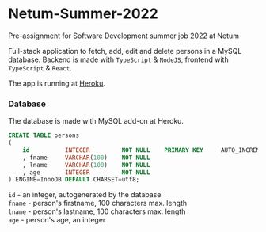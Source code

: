# Netum-Summer-2022

Pre-assignment for Software Development summer job 2022 at Netum

Full-stack application to fetch, add, edit and delete persons in a MySQL database.
Backend is made with `TypeScript` & `NodeJS`, frontend with `TypeScript` & `React`.

The app is running at [Heroku](https://netum-summer.herokuapp.com).


### Database

The database is made with MySQL add-on at Heroku.

``` sql
CREATE TABLE persons
(
    id          INTEGER         NOT NULL    PRIMARY KEY     AUTO_INCREMENT
    , fname     VARCHAR(100)    NOT NULL
    , lname     VARCHAR(100)    NOT NULL
    , age       INTEGER         NOT NULL
) ENGINE=InnoDB DEFAULT CHARSET=utf8;
```

`id`    - an integer, autogenerated by the database<br/>
`fname` - person's firstname, 100 characters max. length<br/>
`lname` - person's lastname, 100 characters max. length<br/>
`age`   - person's age, an integer


